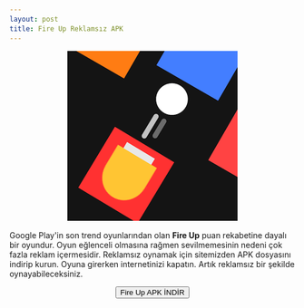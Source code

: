 ```yaml
---
layout: post
title: Fire Up Reklamsız APK
---
```


<center>
<img src="/images/fireup.png" alt="Fire Up" width="300px"/>
</center>
<p>Google Play'in son trend oyunlarından olan <strong>Fire Up</strong> puan rekabetine dayalı bir oyundur. Oyun eğlenceli olmasına rağmen sevilmemesinin nedeni çok fazla reklam içermesidir. Reklamsız oynamak için sitemizden APK dosyasını indirip kurun. Oyuna girerken internetinizi kapatın. Artık reklamsız bir şekilde oynayabileceksiniz.
</p>

<center>
<a href="/fireup.apk" target="_blank"><button class="button3">Fire Up APK İNDİR</button></a>
</center>

